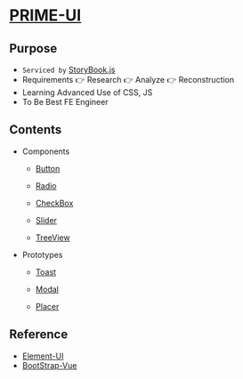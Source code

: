 # [PRIME-UI](https://hamsungjun.github.io/)

## Purpose
- `Serviced by` [StoryBook.js](https://github.com/storybookjs/storybook)
- Requirements 👉 Research 👉 Analyze 👉 Reconstruction
- Learning Advanced Use of CSS, JS
- To Be Best FE Engineer

## Contents

- Components

  - [Button](https://github.com/HamSungJun/PRIME-UI/tree/master/src/packages/components/pui-button)

  - [Radio](https://github.com/HamSungJun/PRIME-UI/tree/master/src/packages/components/pui-radio)

  - [CheckBox](https://github.com/HamSungJun/PRIME-UI/tree/master/src/packages/components/pui-checkbox)

  - [Slider](https://github.com/HamSungJun/PRIME-UI/tree/master/src/packages/components/pui-slider)

  - [TreeView](https://github.com/HamSungJun/PRIME-UI/tree/master/src/packages/components/pui-treeview)

- Prototypes

  - [Toast](https://github.com/HamSungJun/PRIME-UI/tree/master/src/packages/prototypes/$toast)
  
  - [Modal](https://github.com/HamSungJun/PRIME-UI/tree/master/src/packages/prototypes/$modal)
  
  - [Placer](https://github.com/HamSungJun/PRIME-UI/tree/master/src/packages/prototypes/$common/placer)

## Reference
- [Element-UI](https://element.eleme.cn/#/en-US)
- [BootStrap-Vue](https://bootstrap-vue.org/)

